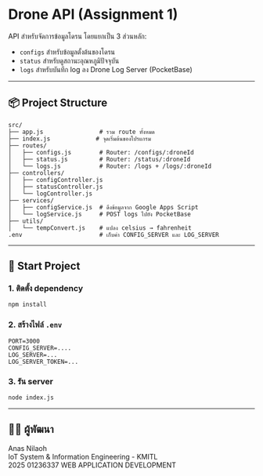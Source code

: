 # Drone API (Assignment 1)

API สำหรับจัดการข้อมูลโดรน โดยแยกเป็น 3 ส่วนหลัก:  
- `configs` สำหรับข้อมูลตั้งต้นของโดรน
- `status` สำหรับดูสถานะอุณหภูมิปัจจุบัน
- `logs` สำหรับบันทึก log ลง Drone Log Server (PocketBase)

---

## 📦 Project Structure

```
src/
├── app.js                # รวม route ทั้งหมด
├── index.js             # จุดเริ่มต้นของโปรแกรม
├── routes/
│   ├── configs.js        # Router: /configs/:droneId
│   ├── status.js         # Router: /status/:droneId
│   └── logs.js           # Router: /logs + /logs/:droneId
├── controllers/
│   ├── configController.js
│   ├── statusController.js
│   └── logController.js
├── services/
│   ├── configService.js  # ดึงข้อมูลจาก Google Apps Script
│   └── logService.js     # POST logs ไปยัง PocketBase
├── utils/
│   └── tempConvert.js    # แปลง celsius → fahrenheit
.env                      # เก็บค่า CONFIG_SERVER และ LOG_SERVER
```

---

## 🚀 Start Project

### 1. ติดตั้ง dependency

```bash
npm install
```

### 2. สร้างไฟล์ `.env`

```env
PORT=3000
CONFIG_SERVER=....
LOG_SERVER=...
LOG_SERVER_TOKEN=...
```

### 3. รัน server

```bash
node index.js
```

---

## 👨‍💻 ผู้พัฒนา

Anas Nilaoh  
IoT System & Information Engineering - KMITL  
2025 01236337 WEB APPLICATION DEVELOPMENT